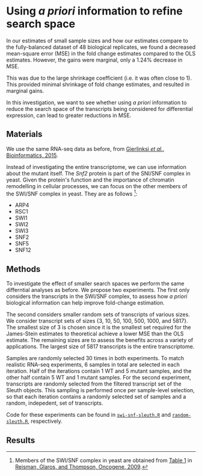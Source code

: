 # Using _a priori_ information to refine search space

In our estimates of small sample sizes and how our estimates compare to the fully-balanced dataset of 48 biological replicates, we found a decreased mean-square error (MSE) in the fold change estimates compared to the OLS estimates.
However, the gains were marginal, only a 1.24% decrease in MSE.

This was due to the large shrinkage coefficient (i.e. it was often close to 1).
This provided minimal shrinkage of fold change estimates, and resulted in marginal gains.

In this investigation, we want to see whether using _a priori_ information to reduce the search space of the transcripts being considered for differential expression, can lead to greater reductions in MSE.

## Materials

We use the same RNA-seq data as before, from [Gierlinksi _et al._, Bioinformatics, 2015](https://academic.oup.com/bioinformatics/article/31/22/3625/240923).

Instead of investigating the entire transcriptome, we can use information about the mutant itself.
The _Snf2_ protein is part of the SNI/SNF complex in yeast.
Given the protein's function and the importance of chromatin remodelling in cellular processes, we can focus on the other members of the SWI/SNF complex in yeast.
They are as follows [^1]:

- ARP4
- RSC1
- SWI1
- SWI2
- SWI3
- SNF2
- SNF5
- SNF12

## Methods

To investigate the effect of smaller search spaces we perform the same differntial analyses as before.
We propose two experiments.
The first only considers the transcripts in the SWI/SNF complex, to assess how _a priori_ biological information can help improve fold-change estimation.

The second considers smaller random sets of transcripts of various sizes.
We consider transcript sets of sizes {3, 10, 50, 100, 500, 1000, and 5817}.
The smallest size of 3 is chosen since it is the smallest set required for the James-Stein estimates to theoretical achieve a lower MSE than the OLS estimate.
The remaining sizes are to assess the benefits across a variety of applications.
The largest size of 5817 transcripts is the entire transcriptome.

Samples are randomly selected 30 times in both experiments.
To match realistic RNA-seq experiments, 6 samples in total are selected in each iteration.
Half of the iterations contain 1 WT and 5 mutant samples, and the other half contain 5 WT and 1 mutant samples.
For the second experiment, transcripts are randomly selected from the filtered transcript set of the Sleuth objects.
This sampling is performed once per sample-level selection, so that each iteration contains a randomly selected set of samples and a random, indepedent, set of transcripts.

Code for these experiments can be found in [`swi-snf-sleuth.R`](swi-snf-sleuth.R) and [`random-sleuth.R`](random-sleuth.R), respectively.

## Results

[^1]: Members of the SWI/SNF complex in yeast are obtained from [Table 1](https://www.nature.com/articles/onc20094/tables/1) in [Reisman, Glaros, and Thompson, Oncogene, 2009](https://doi.org/10.1038/onc.2009.4).
